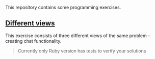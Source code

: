 This repository contains some programming exercises.

[Different views](1_different_views.md)
---------------------------------------

This exercise consists of three different views of the same problem - creating chat functionality. 

> Currently only Ruby version has tests to verify your solutions